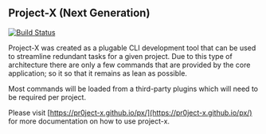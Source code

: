 
## Project-X (Next Generation)

[![Build Status](https://travis-ci.org/Pr0ject-X/px.svg?branch=master)](https://travis-ci.org/Pr0ject-X/px)

Project-X was created as a plugable CLI development tool that can be used to streamline redundant tasks for a given project. Due to this type of architecture there are only a few commands that are provided by the core application; so it so that it remains as lean as possible.

Most commands will be loaded from a third-party plugins which will need to be required per project.

Please visit [https://pr0ject-x.github.io/px/](https://pr0ject-x.github.io/px/) for more documentation on how to use project-x.
